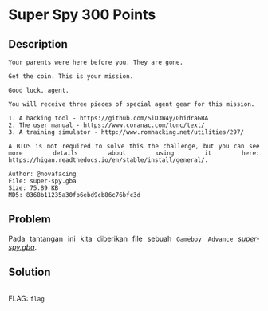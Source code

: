 <div style="text-align: justify">

# Super Spy 300 Points

## Description
```
Your parents were here before you. They are gone.

Get the coin. This is your mission.

Good luck, agent.

You will receive three pieces of special agent gear for this mission.

1. A hacking tool - https://github.com/SiD3W4y/GhidraGBA
2. The user manual - https://www.coranac.com/tonc/text/
3. A training simulator - http://www.romhacking.net/utilities/297/

A BIOS is not required to solve this the challenge, but you can see more details about using it here: https://higan.readthedocs.io/en/stable/install/general/.

Author: @novafacing
File: super-spy.gba
Size: 75.89 KB
MD5: 8368b11235a30fb6ebd9cb86c76bfc3d
```

## Problem
Pada tantangan ini kita diberikan file sebuah `Gameboy Advance` [*super-spy.gba*](super-spy.gba). 



## Solution

```
```

FLAG: `flag`
</div>